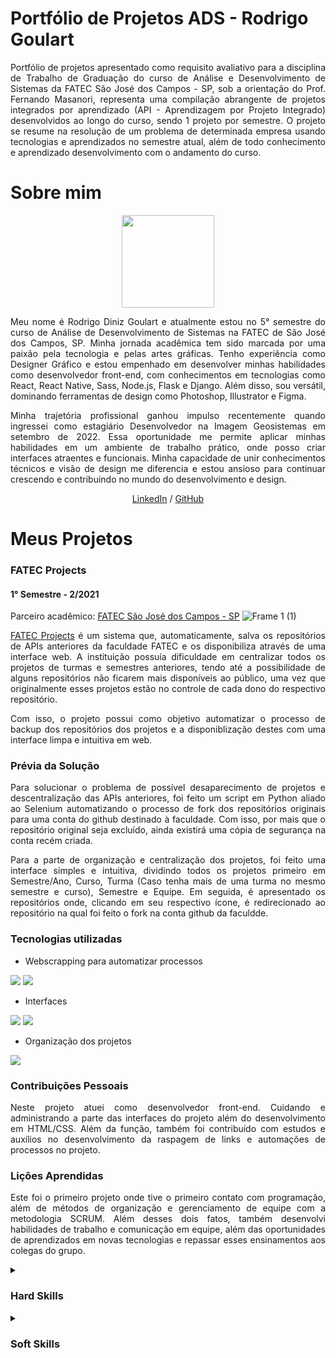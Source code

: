# Portfólio de Projetos ADS - Rodrigo Goulart
<p align='justify'>
Portfólio de projetos apresentado como requisito avaliativo para a disciplina de Trabalho de Graduação do curso de Análise e Desenvolvimento de Sistemas da FATEC São José dos Campos - SP, sob a orientação do Prof. Fernando Masanori, representa uma compilação abrangente de projetos integrados por aprendizado (API - Aprendizagem por Projeto Integrado) desenvolvidos ao longo do curso, sendo 1 projeto por semestre. O projeto se resume na resolução de um problema de determinada empresa usando tecnologias e aprendizados no semestre atual, além de todo conhecimento e aprendizado desenvolvimento com o andamento do curso. 
</p>

# Sobre mim
<p align='center'>
<img src='https://github.com/RodrigoDGoulart/PortfolioADS/assets/90328897/47942be9-5909-43f3-abb1-35fb4523ff7e' width='148px'> 
</p>

<p align='justify'>
Meu nome é Rodrigo Diniz Goulart e atualmente estou no 5° semestre do curso de Análise de Desenvolvimento de Sistemas na FATEC de São José dos Campos, SP. Minha jornada acadêmica tem sido marcada por uma paixão pela tecnologia e pelas artes gráficas. Tenho experiência como Designer Gráfico e estou empenhado em desenvolver minhas habilidades como desenvolvedor front-end, com conhecimentos em tecnologias como React, React Native, Sass, Node.js, Flask e Django. Além disso, sou versátil, dominando ferramentas de design como Photoshop, Illustrator e Figma.
</p>

<p align='justify'>
Minha trajetória profissional ganhou impulso recentemente quando ingressei como estagiário Desenvolvedor na Imagem Geosistemas em setembro de 2022. Essa oportunidade me permite aplicar minhas habilidades em um ambiente de trabalho prático, onde posso criar interfaces atraentes e funcionais. Minha capacidade de unir conhecimentos técnicos e visão de design me diferencia e estou ansioso para continuar crescendo e contribuindo no mundo do desenvolvimento e design.
</p>
<p align='center'>
<a href='https://www.linkedin.com/in/rodrigo-diniz-goulart/'>LinkedIn</a> / <a href='https://github.com/RodrigoDGoulart'>GitHub</a>
</p>

# Meus Projetos
### FATEC Projects
#### 1° Semestre - 2/2021
Parceiro acadêmico: <a href='https://www.linkedin.com/school/fatecjessenvidal/'>FATEC São José dos Campos - SP</a>
![Frame 1 (1)](https://github.com/RodrigoDGoulart/PortfolioADS/assets/90328897/735793c3-4a1f-485c-96d6-6f5e1277c95a)

<p align='justify'>
<a href='https://github.com/meta-build/FATEC-Projects'>FATEC Projects</a> é um sistema que, automaticamente, salva os repositórios de APIs anteriores da faculdade FATEC e os disponibiliza através de uma interface web. A instituição possuía dificuldade em centralizar todos os projetos de turmas e semestres anteriores, tendo até a possibilidade de alguns repositórios não ficarem mais disponíveis ao público, uma vez que originalmente esses projetos estão no controle de cada dono do respectivo repositório.
</p>
<p align='justify'>
Com isso, o projeto possui como objetivo automatizar o processo de backup dos repositórios dos projetos e a disponiblização destes com uma interface limpa e intuitiva em web.
</p>

### Prévia da Solução
<p align='justify'>
Para solucionar o problema de possível desaparecimento de projetos e descentralização das APIs anteriores, foi feito um script em Python aliado ao Selenium automatizando o processo de fork dos repositórios originais para uma conta do github destinado à faculdade. Com isso, por mais que o repositório original seja excluído, ainda existirá uma cópia de segurança na conta recém criada. 
</p>
<p align='justify'>
Para a parte de organização e centralização dos projetos, foi feito uma interface simples e intuitiva, dividindo todos os projetos primeiro em Semestre/Ano, Curso, Turma (Caso tenha mais de uma turma no mesmo semestre e curso), Semestre e Equipe. Em seguida, é apresentado os repositórios onde, clicando em seu respectivo ícone, é redirecionado ao repositório na qual foi feito o fork na conta github da faculdde.   
</p>

### Tecnologias utilizadas
- Webscrapping para automatizar processos <br />
<p>
<img src='https://img.shields.io/badge/Python-FFD43B?style=for-the-badge&logo=python&logoColor=blue' />
<img src='https://img.shields.io/badge/Selenium-43B02A?style=for-the-badge&logo=Selenium&logoColor=whit' />
</p>

- Interfaces <br />
<p>
<img src='https://img.shields.io/badge/HTML5-E34F26?style=for-the-badge&logo=html5&logoColor=white' />
<img src='https://img.shields.io/badge/CSS3-1572B6?style=for-the-badge&logo=css3&logoColor=white' />
</p>

- Organização dos projetos <br />
<p>
<img src='https://img.shields.io/badge/GitHub-100000?style=for-the-badge&logo=github&logoColor=white' />
</p>

### Contribuições Pessoais
<p align='justify'>
  Neste projeto atuei como desenvolvedor front-end. Cuidando e administrando a parte das interfaces do projeto além do desenvolvimento em HTML/CSS. Além da função, também foi contribuído com estudos e auxílios no desenvolvimento da raspagem de links e automações de processos no projeto.
</p>

### Lições Aprendidas
<p align='justify'>
  Este foi o primeiro projeto onde tive o primeiro contato com programação, além de métodos de organização e gerenciamento de equipe com a metodologia SCRUM. Além desses dois fatos, também desenvolvi habilidades de trabalho e comunicação em equipe, além das oportunidades de aprendizados em novas tecnologias e repassar esses ensinamentos aos colegas do grupo.
</p>

<details>
  <summary><h3>Hard Skills</h3></summary>
  <br>
  <table align='center'>
    <tr>
      <th width='300px'>Tecnologia/Metodologia</th>
      <th width='300px'>Domínio</th>
    </tr>
    <tr>
      <td>Python</td>
      <td>★★★☆☆</td>
    </tr>
    <tr>
      <td>Selenium/Webscrapping</td>
      <td>★★☆☆☆</td>
    </tr>
    <tr>
      <td>HTML/CSS</td>
      <td>★★★☆☆</td>
    </tr>
    <tr>
      <td>Metodologia SCRUM</td>
      <td>★★☆☆☆</td>
    </tr>
    <tr>
      <td>UX/UI</td>
      <td>★★☆☆☆</td>
    </tr>
  </table>
</details>

<details>
  <summary><h3>Soft Skills</h3></summary>
  <br>
  <table align='center'>
    <tr>
      <th width='300px'>Tecnologia/Metodologia</th>
      <th width='300px'>Domínio</th>
    </tr>
    <tr>
      <td>Proatividade</td>
      <td>★★☆☆☆</td>
    </tr>
    <tr>
      <td>Trabalho em equipe</td>
      <td>★★★☆☆</td>
    </tr>
    <tr>
      <td>Comunicação</td>
      <td>★★★☆☆</td>
    </tr>
    <tr>
      <td>Organização/Planejamento</td>
      <td>★★☆☆☆</td>
    </tr>
  </table>
</details>
